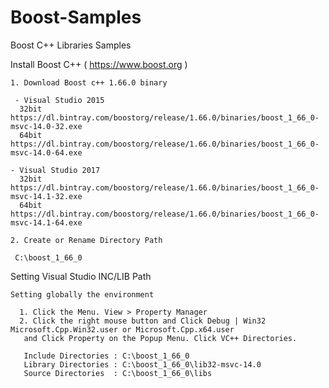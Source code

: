 # Boost-Samples
Boost C++ Libraries Samples

Install Boost C++ ( https://www.boost.org )
 
    1. Download Boost c++ 1.66.0 binary

     - Visual Studio 2015
      32bit https://dl.bintray.com/boostorg/release/1.66.0/binaries/boost_1_66_0-msvc-14.0-32.exe
      64bit https://dl.bintray.com/boostorg/release/1.66.0/binaries/boost_1_66_0-msvc-14.0-64.exe
    
    - Visual Studio 2017
      32bit https://dl.bintray.com/boostorg/release/1.66.0/binaries/boost_1_66_0-msvc-14.1-32.exe
      64bit https://dl.bintray.com/boostorg/release/1.66.0/binaries/boost_1_66_0-msvc-14.1-64.exe
      
    2. Create or Rename Directory Path 
    
     C:\boost_1_66_0


Setting Visual Studio INC/LIB Path

    Setting globally the environment
      
      1. Click the Menu. View > Property Manager
      2. Click the right mouse button and Click Debug | Win32 Microsoft.Cpp.Win32.user or Microsoft.Cpp.x64.user
       and Click Property on the Popup Menu. Click VC++ Directories.
       
       Include Directories : C:\boost_1_66_0
       Library Directories : C:\boost_1_66_0\lib32-msvc-14.0
       Source Directories  : C:\boost_1_66_0\libs
       

